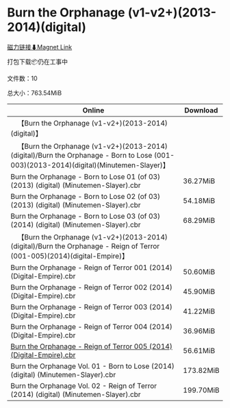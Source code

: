 # Burn the Orphanage (v1-v2+)(2013-2014)(digital)

[磁力链接⬇Magnet Link](magnet:?xt=urn:btih:e6235c15cff57c1c4fb660578319c66f29d8fe81&dn=Burn%20the%20Orphanage%20%28v1-v2%2B%29%282013-2014%29%28digital%29)

打包下载📦仍在工事中

文件数：10

总大小：763.54MiB

Online | Download
--- | ---
&emsp;【Burn the Orphanage (v1-v2+)(2013-2014)(digital)】 | 
&emsp;【Burn the Orphanage (v1-v2+)(2013-2014)(digital)/Burn the Orphanage - Born to Lose (001-003)(2013-2014)(digital)(Minutemen-Slayer)】 | 
Burn the Orphanage - Born to Lose 01 (of 03) (2013) (digital) (Minutemen-Slayer).cbr | 36.27MiB
Burn the Orphanage - Born to Lose 02 (of 03) (2013) (digital) (Minutemen-Slayer).cbr | 54.18MiB
Burn the Orphanage - Born to Lose 03 (of 03) (2014) (digital) (Minutemen-Slayer).cbr | 68.29MiB
&emsp;【Burn the Orphanage (v1-v2+)(2013-2014)(digital)/Burn the Orphanage - Reign of Terror (001-005)(2014)(digital-Empire)】 | 
Burn the Orphanage - Reign of Terror 001 (2014) (Digital-Empire).cbr | 50.60MiB
Burn the Orphanage - Reign of Terror 002 (2014) (Digital-Empire).cbr | 45.90MiB
Burn the Orphanage - Reign of Terror 003 (2014) (Digital-Empire).cbr | 41.22MiB
Burn the Orphanage - Reign of Terror 004 (2014) (Digital-Empire).cbr | 36.96MiB
[Burn the Orphanage - Reign of Terror 005 (2014) (Digital-Empire).cbr](https://github.com/alicewish/markdown/blob/master/comic/Burn-Orphanage-Reign-of-Terror-005-2014-Digital-Empire-cbr.md) | 56.61MiB
Burn the Orphanage Vol. 01 - Born to Lose (2014) (digital) (Minutemen-Slayer).cbr | 173.82MiB
Burn the Orphanage Vol. 02 - Reign of Terror (2014) (digital) (Minutemen-Slayer).cbr | 199.70MiB